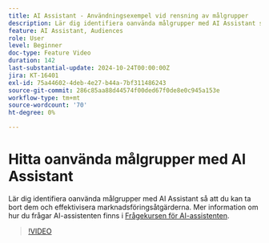 ```yaml
---
title: AI Assistant - Användningsexempel vid rensning av målgrupper
description: Lär dig identifiera oanvända målgrupper med AI Assistant så att du kan ta bort dem och effektivisera marknadsföringsåtgärderna.
feature: AI Assistant, Audiences
role: User
level: Beginner
doc-type: Feature Video
duration: 142
last-substantial-update: 2024-10-24T00:00:00Z
jira: KT-16401
exl-id: 75a44602-4deb-4e27-b44a-7bf311486243
source-git-commit: 286c85aa88d44574f00ded67f0de8e0c945a153e
workflow-type: tm+mt
source-wordcount: '70'
ht-degree: 0%

---
```


# Hitta oanvända målgrupper med AI Assistant

Lär dig identifiera oanvända målgrupper med AI Assistant så att du kan ta bort dem och effektivisera marknadsföringsåtgärderna. Mer information om hur du frågar AI-assistenten finns i [Frågekursen för AI-assistenten](https://experienceleague.adobe.com/sv/docs/experience-platform/ai-assistant/questions).

>[!VIDEO](https://video.tv.adobe.com/v/3441991/?learn=on&enablevpops&captions=swe)
